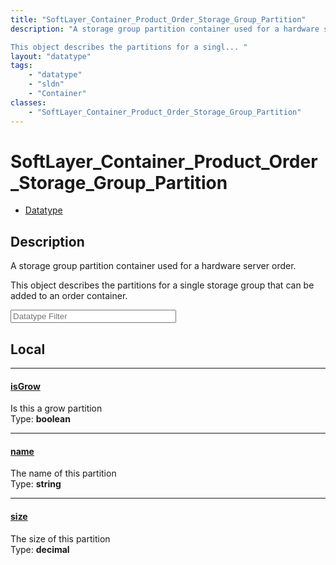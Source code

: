 ```yaml
---
title: "SoftLayer_Container_Product_Order_Storage_Group_Partition"
description: "A storage group partition container used for a hardware server order. 

This object describes the partitions for a singl... "
layout: "datatype"
tags:
    - "datatype"
    - "sldn"
    - "Container"
classes:
    - "SoftLayer_Container_Product_Order_Storage_Group_Partition"
---
```


# SoftLayer_Container_Product_Order_Storage_Group_Partition
<div id='service-datatype'>
    <ul id='sldn-reference-tabs'>
        <li id='datatype'> <a href='/reference/datatypes/SoftLayer_Container_Product_Order_Storage_Group_Partition' >Datatype</a></li>
    </ul>
</div>

## Description 
A storage group partition container used for a hardware server order. 

This object describes the partitions for a single storage group that can be added to an order container. 





<!-- Filer BEGIN -->
<div class="view-filters">
        <div class="clearfix">
            <div class="search-input-box">
                <input placeholder="Datatype Filter" onkeyup="titleSearch(inputId='prop-input', divId='properties', elementClass='prop-row')" 
                    type="text" id="prop-input" value="" size="30" maxlength="128" class="form-text">
            </div>
        </div>
</div>
<!-- Filer END -->

<div id="properties" class="content">
<div id="localProperties" class="prop-content" >

## Local
<div class="prop-row">

-----
[isGrow]: #isgrow
#### [isGrow]
Is this a grow partition  
<span class="type-label">Type: </span>**boolean**


</div>
<div class="prop-row">

-----
[name]: #name
#### [name]
The name of this partition  
<span class="type-label">Type: </span>**string**


</div>
<div class="prop-row">

-----
[size]: #size
#### [size]
The size of this partition  
<span class="type-label">Type: </span>**decimal**


</div>
</div>
<!-- LOCAL PROPERTY END -->

</div>


